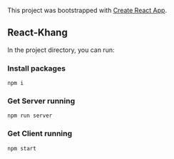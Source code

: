 This project was bootstrapped with [Create React App](https://github.com/facebook/create-react-app).

## React-Khang

In the project directory, you can run:

### Install packages

`npm i`

### Get Server running

`npm run server`

### Get Client running

`npm start`
